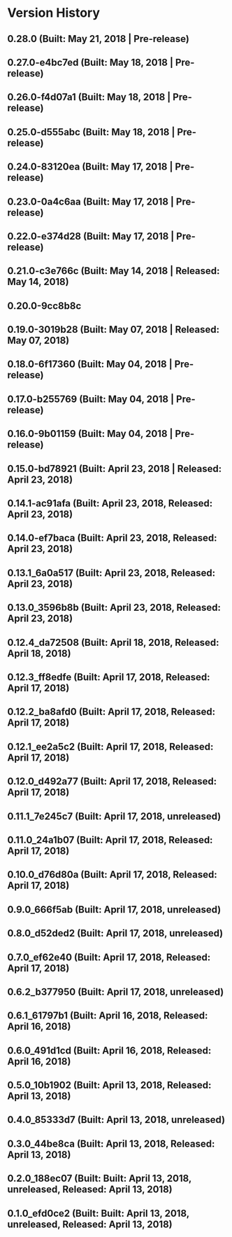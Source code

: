 # Version History


## 0.28.0 (Built: May 21, 2018 | Pre-release)

## 0.27.0-e4bc7ed (Built: May 18, 2018 | Pre-release)

## 0.26.0-f4d07a1 (Built: May 18, 2018 | Pre-release)

## 0.25.0-d555abc (Built: May 18, 2018 | Pre-release)

## 0.24.0-83120ea (Built: May 17, 2018 | Pre-release)

## 0.23.0-0a4c6aa (Built: May 17, 2018 | Pre-release)

## 0.22.0-e374d28 (Built: May 17, 2018 | Pre-release)

## 0.21.0-c3e766c (Built: May 14, 2018 | Released: May 14, 2018)

## 0.20.0-9cc8b8c

## 0.19.0-3019b28 (Built: May 07, 2018 | Released: May 07, 2018)

## 0.18.0-6f17360 (Built: May 04, 2018 | Pre-release)

## 0.17.0-b255769 (Built: May 04, 2018 | Pre-release)

## 0.16.0-9b01159 (Built: May 04, 2018 | Pre-release)

## 0.15.0-bd78921 (Built: April 23, 2018 | Released: April 23, 2018)

## 0.14.1-ac91afa (Built: April 23, 2018, Released: April 23, 2018)

## 0.14.0-ef7baca (Built: April 23, 2018, Released: April 23, 2018)

## 0.13.1_6a0a517 (Built: April 23, 2018, Released: April 23, 2018)

## 0.13.0_3596b8b (Built: April 23, 2018, Released: April 23, 2018)

## 0.12.4_da72508 (Built: April 18, 2018, Released: April 18, 2018)

## 0.12.3_ff8edfe (Built: April 17, 2018, Released: April 17, 2018)

## 0.12.2_ba8afd0 (Built: April 17, 2018, Released: April 17, 2018)

## 0.12.1_ee2a5c2 (Built: April 17, 2018, Released: April 17, 2018)

## 0.12.0_d492a77 (Built: April 17, 2018, Released: April 17, 2018)

## 0.11.1_7e245c7 (Built: April 17, 2018, unreleased)

## 0.11.0_24a1b07 (Built: April 17, 2018, Released: April 17, 2018)

## 0.10.0_d76d80a (Built: April 17, 2018, Released: April 17, 2018)

## 0.9.0_666f5ab (Built: April 17, 2018, unreleased)

## 0.8.0_d52ded2 (Built: April 17, 2018, unreleased)

## 0.7.0_ef62e40 (Built: April 17, 2018, Released: April 17, 2018)

## 0.6.2_b377950 (Built: April 17, 2018, unreleased)

## 0.6.1_61797b1 (Built: April 16, 2018, Released: April 16, 2018)

## 0.6.0_491d1cd (Built: April 16, 2018, Released: April 16, 2018)

## 0.5.0_10b1902 (Built: April 13, 2018, Released: April 13, 2018)

## 0.4.0_85333d7 (Built: April 13, 2018, unreleased)

## 0.3.0_44be8ca (Built: April 13, 2018, Released: April 13, 2018)

## 0.2.0_188ec07 (Built: Built: April 13, 2018, unreleased, Released: April 13, 2018)

## 0.1.0_efd0ce2 (Built: Built: April 13, 2018, unreleased, Released: April 13, 2018)

